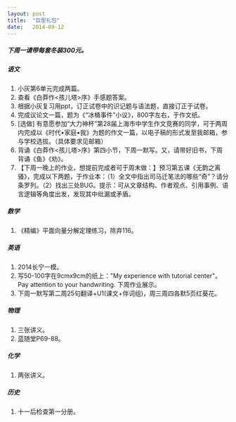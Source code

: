 ```yaml
---
layout: post
title:  "巨型礼包"
date:   2014-09-12
---
```


##### 下周一请带每套冬装300元。

##### 语文
1. 小灰第6单元完成两篇。
2. 查看《白莽作<孩儿塔>序》手感题答案。
3. 根据小灰复习用ppt，订正试卷中的识记题与语法题，直接订正于试卷。
4. 完成议论文一篇，题为《“冰桶事件”小议》，800字左右，于作文纸。
5. [选做] 有意愿参加“大力神杯”第28届上海市中学生作文竞赛的同学，可于两周内完成以《时代•家庭•我》为题的作文一篇，以电子稿的形式发至我邮箱，参与学校选拔。（具体要求见邮箱）
6. 背诵《白莽作<孩儿塔>序》第四小节，下周一默写。又，请带好旧书，下周背诵《鱼》《劝》。
7. 【下周一晚上的作业，想提前完成者可于周末做：】预习第五课《无韵之离骚》，完成以下两题，于作业本：（1）全文中指出司马迁笔法的哪些“奇”？请分条罗列。（2）找出三处BUG。提示：可从文章结构、作者观点、引用事例、语言逻辑等角度出发，发现其中纰漏或矛盾。

##### 数学
1. 《精编》平面向量分解定理练习，除弃116。

##### 英语
1. 2014长宁一模。
2. 写50-100字在9cmx9cm的纸上："My experience with tutorial center"。 Pay attention to your handwriting. 下周作业展示。
3. 下周一默写第二周25句翻译+U1(课文+伴词组)，周三周四各默5页红葵花。

##### 物理
1. 三张讲义。
2. 蓝随堂P69-88。

##### 化学
1. 两张讲义。

##### 历史
1. 十一后检查第一分册。




